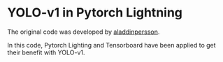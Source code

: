 <meta name="google-site-verification" content="VWM3VeSm3HkR2hBbPvXXgfg-1xdX-yjpBqDkNXAJSsc" />

# YOLO-v1 in Pytorch Lightning



The original code was developed by [aladdinpersson](https://github.com/aladdinpersson/Machine-Learning-Collection/tree/master/ML/Pytorch/object_detection/YOLO). 

In this code, Pytorch Lighting and Tensorboard have been applied to get their benefit with YOLO-v1.
